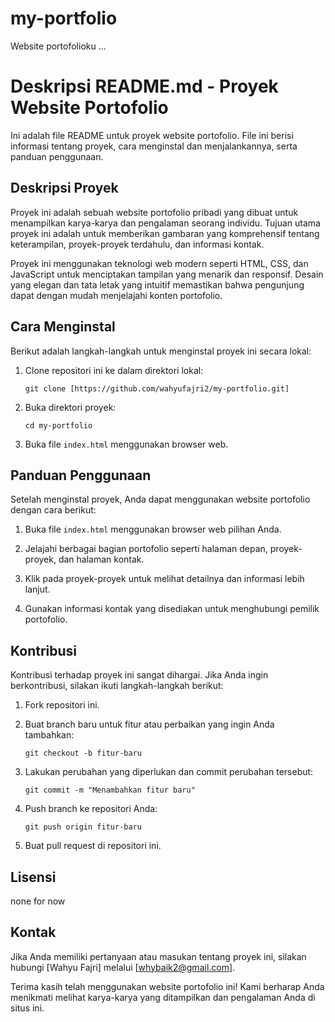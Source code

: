 # my-portfolio
Website portofolioku ...
# Deskripsi README.md - Proyek Website Portofolio

Ini adalah file README untuk proyek website portofolio. File ini berisi informasi tentang proyek, cara menginstal dan menjalankannya, serta panduan penggunaan.

## Deskripsi Proyek

Proyek ini adalah sebuah website portofolio pribadi yang dibuat untuk menampilkan karya-karya dan pengalaman seorang individu. Tujuan utama proyek ini adalah untuk memberikan gambaran yang komprehensif tentang keterampilan, proyek-proyek terdahulu, dan informasi kontak.

Proyek ini menggunakan teknologi web modern seperti HTML, CSS, dan JavaScript untuk menciptakan tampilan yang menarik dan responsif. Desain yang elegan dan tata letak yang intuitif memastikan bahwa pengunjung dapat dengan mudah menjelajahi konten portofolio.

## Cara Menginstal

Berikut adalah langkah-langkah untuk menginstal proyek ini secara lokal:

1. Clone repositori ini ke dalam direktori lokal:
   ```
   git clone [https://github.com/wahyufajri2/my-portfolio.git]
   ```

2. Buka direktori proyek:
   ```
   cd my-portfolio
   ```

3. Buka file `index.html` menggunakan browser web.

## Panduan Penggunaan

Setelah menginstal proyek, Anda dapat menggunakan website portofolio dengan cara berikut:

1. Buka file `index.html` menggunakan browser web pilihan Anda.

2. Jelajahi berbagai bagian portofolio seperti halaman depan, proyek-proyek, dan halaman kontak.

3. Klik pada proyek-proyek untuk melihat detailnya dan informasi lebih lanjut.

4. Gunakan informasi kontak yang disediakan untuk menghubungi pemilik portofolio.

## Kontribusi

Kontribusi terhadap proyek ini sangat dihargai. Jika Anda ingin berkontribusi, silakan ikuti langkah-langkah berikut:

1. Fork repositori ini.

2. Buat branch baru untuk fitur atau perbaikan yang ingin Anda tambahkan:
   ```
   git checkout -b fitur-baru
   ```

3. Lakukan perubahan yang diperlukan dan commit perubahan tersebut:
   ```
   git commit -m "Menambahkan fitur baru"
   ```

4. Push branch ke repositori Anda:
   ```
   git push origin fitur-baru
   ```

5. Buat pull request di repositori ini.

## Lisensi

none for now

## Kontak

Jika Anda memiliki pertanyaan atau masukan tentang proyek ini, silakan hubungi [Wahyu Fajri] melalui [whybaik2@gmail.com].

Terima kasih telah menggunakan website portofolio ini! Kami berharap Anda menikmati melihat karya-karya yang ditampilkan dan pengalaman Anda di situs ini.
